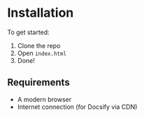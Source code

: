 # Installation

To get started:

1. Clone the repo
2. Open `index.html`
3. Done!

## Requirements

- A modern browser
- Internet connection (for Docsify via CDN)
